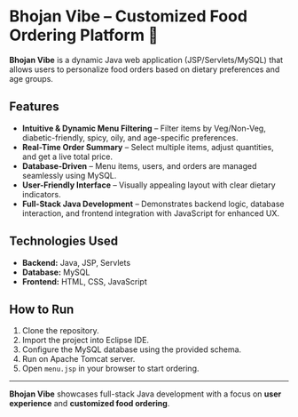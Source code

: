 # Bhojan Vibe – Customized Food Ordering Platform 🍴

**Bhojan Vibe** is a dynamic Java web application (JSP/Servlets/MySQL) that allows users to personalize food orders based on dietary preferences and age groups.  

## Features

- **Intuitive & Dynamic Menu Filtering** – Filter items by Veg/Non-Veg, diabetic-friendly, spicy, oily, and age-specific preferences.  
- **Real-Time Order Summary** – Select multiple items, adjust quantities, and get a live total price.  
- **Database-Driven** – Menu items, users, and orders are managed seamlessly using MySQL.  
- **User-Friendly Interface** – Visually appealing layout with clear dietary indicators.  
- **Full-Stack Java Development** – Demonstrates backend logic, database interaction, and frontend integration with JavaScript for enhanced UX.  

## Technologies Used

- **Backend:** Java, JSP, Servlets  
- **Database:** MySQL  
- **Frontend:** HTML, CSS, JavaScript  

## How to Run

1. Clone the repository.  
2. Import the project into Eclipse IDE.  
3. Configure the MySQL database using the provided schema.  
4. Run on Apache Tomcat server.  
5. Open `menu.jsp` in your browser to start ordering.  

---

**Bhojan Vibe** showcases full-stack Java development with a focus on **user experience** and **customized food ordering**.
